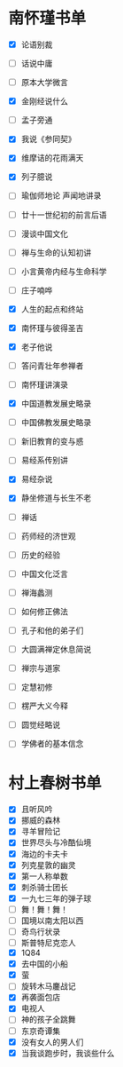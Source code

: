 # 南怀瑾书单

- [x] 论语别裁
- [ ] 话说中庸
- [ ] 原本大学微言
- [x] 金刚经说什么
- [ ] 孟子旁通
- [x] 我说《参同契》
- [x] 维摩诘的花雨满天
- [x] 列子臆说
- [ ] 瑜伽师地论 声闻地讲录
- [ ] 廿十一世纪初的前言后语
- [ ] 漫谈中国文化
- [ ] 禅与生命的认知初讲
- [ ] 小言黄帝内经与生命科学
- [ ] 庄子喃哗
- [x] 人生的起点和终站
- [x] 南怀瑾与彼得圣吉
- [x] 老子他说
- [ ] 答问青壮年参禅者
- [ ] 南怀瑾讲演录
- [x] 中国道教发展史略录
- [ ] 中国佛教发展史略录
- [ ] 新旧教育的变与惑
- [ ] 易经系传别讲
- [x] 易经杂说
- [x] 静坐修道与长生不老
- [ ] 禅话
- [ ] 药师经的济世观
- [ ] 历史的经验
- [ ] 中国文化泛言
- [ ] 禅海蠡测
- [ ] 如何修正佛法
- [ ] 孔子和他的弟子们
- [ ] 大圆满禅定休息简说
- [ ] 禅宗与道家
- [ ] 定慧初修
- [ ] 楞严大义今释
- [ ] 圆觉经略说
- [ ] 学佛者的基本信念


# 村上春树书单

- [x] 且听风吟
- [x] 挪威的森林
- [x] 寻羊冒险记
- [x] 世界尽头与冷酷仙境
- [x] 海边的卡夫卡
- [x] 列克星敦的幽灵
- [x] 第一人称单数
- [x] 刺杀骑士团长
- [x] 一九七三年的弹子球
- [ ] 舞！舞！舞！
- [ ] 国境以南太阳以西
- [ ] 奇鸟行状录
- [ ] 斯普特尼克恋人
- [x] 1Q84
- [x] 去中国的小船
- [x] 萤
- [ ] 旋转木马鏖战记
- [x] 再袭面包店
- [x] 电视人
- [ ] 神的孩子全跳舞
- [ ] 东京奇谭集
- [x] 没有女人的男人们
- [x] 当我谈跑步时，我谈些什么